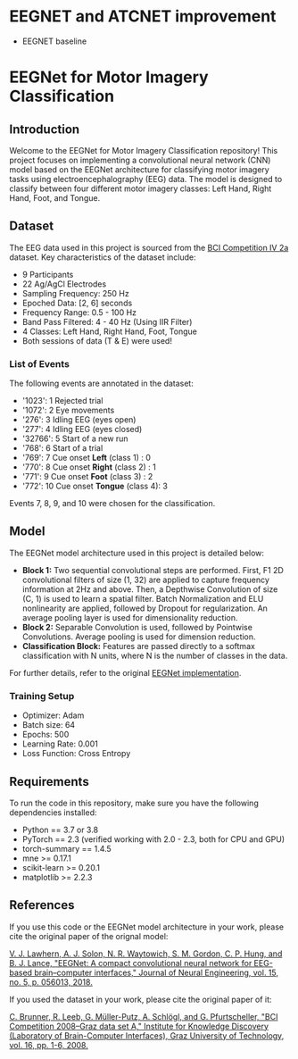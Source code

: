 # EEGNET and ATCNET improvement
- EEGNET baseline

# EEGNet for Motor Imagery Classification

## Introduction
Welcome to the EEGNet for Motor Imagery Classification repository! This project focuses on implementing a convolutional neural network (CNN) model based on the EEGNet architecture for classifying motor imagery tasks using electroencephalography (EEG) data. The model is designed to classify between four different motor imagery classes: Left Hand, Right Hand, Foot, and Tongue.

## Dataset
The EEG data used in this project is sourced from the [BCI Competition IV 2a](http://www.bbci.de/competition/iv/#dataset2a) dataset. Key characteristics of the dataset include:
- 9 Participants
- 22 Ag/AgCl Electrodes
- Sampling Frequency: 250 Hz
- Epoched Data: [2, 6] seconds
- Frequency Range: 0.5 - 100 Hz
- Band Pass Filtered: 4 - 40 Hz (Using IIR Filter)
- 4 Classes: Left Hand, Right Hand, Foot, Tongue
- Both sessions of data (T & E) were used!
### List of Events
The following events are annotated in the dataset:
- '1023': 1 Rejected trial
- '1072': 2 Eye movements
- '276': 3 Idling EEG (eyes open)
- '277': 4 Idling EEG (eyes closed)
- '32766': 5 Start of a new run
- '768': 6 Start of a trial
- '769': 7 Cue onset **Left** (class 1) : 0 
- '770': 8 Cue onset **Right** (class 2) : 1
- '771': 9 Cue onset **Foot** (class 3) : 2 
- '772': 10 Cue onset **Tongue** (class 4): 3

Events 7, 8, 9, and 10 were chosen for the classification.

## Model
The EEGNet model architecture used in this project is detailed below:
- **Block 1:** Two sequential convolutional steps are performed. First, F1 2D convolutional filters of size (1, 32) are applied to capture frequency information at 2Hz and above. Then, a Depthwise Convolution of size (C, 1) is used to learn a spatial filter. Batch Normalization and ELU nonlinearity are applied, followed by Dropout for regularization. An average pooling layer is used for dimensionality reduction.
- **Block 2:** Separable Convolution is used, followed by Pointwise Convolutions. Average pooling is used for dimension reduction.
- **Classification Block:** Features are passed directly to a softmax classification with N units, where N is the number of classes in the data.

For further details, refer to the original [EEGNet implementation](https://github.com/vlawhern/arl-eegmodels/tree/master).

### Training Setup
- Optimizer: Adam
- Batch size: 64
- Epochs: 500
- Learning Rate: 0.001
- Loss Function: Cross Entropy

## Requirements
To run the code in this repository, make sure you have the following dependencies installed:
- Python == 3.7 or 3.8
- PyTorch == 2.3 (verified working with 2.0 - 2.3, both for CPU and GPU)
- torch-summary == 1.4.5
- mne >= 0.17.1
- scikit-learn >= 0.20.1
- matplotlib >= 2.2.3

## References
If you use this code or the EEGNet model architecture in your work, please cite the original paper of the orignal model:

[V. J. Lawhern, A. J. Solon, N. R. Waytowich, S. M. Gordon, C. P. Hung, and B. J. Lance, "EEGNet: A compact convolutional neural network for EEG-based brain–computer interfaces," Journal of Neural Engineering, vol. 15, no. 5, p. 056013, 2018.](https://iopscience.iop.org/article/10.1088/1741-2552/aace8c)

If you used the dataset in your work, please cite the original paper of it:

[C. Brunner, R. Leeb, G. Müller-Putz, A. Schlögl, and G. Pfurtscheller, "BCI Competition 2008–Graz data set A," Institute for Knowledge Discovery (Laboratory of Brain-Computer Interfaces), Graz University of Technology, vol. 16, pp. 1-6, 2008.](https://lampz.tugraz.at/~bci/database/001-2014/description.pdf)
